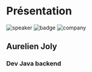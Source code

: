 <!-- .slide: class="speaker-slide" -->

# Présentation

![speaker](./assets/images/jf.jpg)
![badge](./assets/images/gde.png)
![company](./assets/images/logo_sfeir_bleu_orange.png)

## Aurelien Joly

### Dev Java backend
<!-- .element: class="icon-rule icon-first" -->


